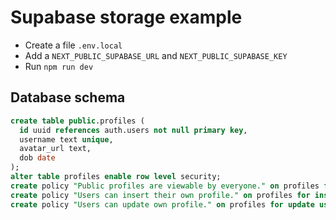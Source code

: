 # Supabase storage example

- Create a file `.env.local`
- Add a `NEXT_PUBLIC_SUPABASE_URL` and `NEXT_PUBLIC_SUPABASE_KEY`
- Run `npm run dev`

## Database schema

```sql
create table public.profiles (
  id uuid references auth.users not null primary key,
  username text unique,
  avatar_url text,
  dob date
);
alter table profiles enable row level security;
create policy "Public profiles are viewable by everyone." on profiles for select using (true);
create policy "Users can insert their own profile." on profiles for insert with check (auth.uid() = id);
create policy "Users can update own profile." on profiles for update using (auth.uid() = id);
```
